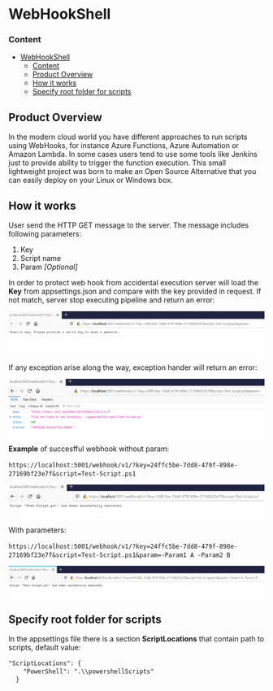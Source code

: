 # WebHookShell

### Content
- [WebHookShell](#webhookshell)
    - [Content](#content)
  - [Product Overview](#product-overview)
  - [How it works](#how-it-works)
  - [Specify root folder for scripts](#specify-root-folder-for-scripts)


## Product Overview
In the modern cloud world you have different approaches to run scripts using WebHooks, for instance Azure Functions, Azure Automation or Amazon Lambda.
In some cases users tend to use some tools like Jenkins just to provide ability to trigger the function execution.
This small lightweight project was born to make an Open Source Alternative that you can easily deploy on your Linux or Windows box.

## How it works
User send the HTTP GET message to the server. The message includes following parameters:

1. Key
2. Script name
3. Param *[Optional]*

In order to protect web hook from accidental execution server will load the **Key** from appsettings.json and compare with the key provided in request. If not match, server stop executing pipeline and return an error:

![img](~/../Docs/Img/keyerror.png)

If any exception arise along the way, exception hander will return an error:

![img](~/../Docs/Img/scriptexecutionfailed.png)

**Example** of succesfful webhook without param:

`https://localhost:5001/webhook/v1/?key=24ffc5be-7dd8-479f-898e-27169bf23e7f&script=Test-Script.ps1`

![img](~/../Docs/Img/scriptexecutedsuccesfully.png)

With parameters:

`https://localhost:5001/webhook/v1/?key=24ffc5be-7dd8-479f-898e-27169bf23e7f&script=Test-Script.ps1&param=-Param1 A -Param2 B`

![img](~/../Docs/Img/scriptexecutedsuccesfully2.png)

## Specify root folder for scripts

In the appsettings file there is a section **ScriptLocations** that contain path to scripts, default value:

```
"ScriptLocations": {
    "PowerShell": ".\\powershellScripts"
  }
```
